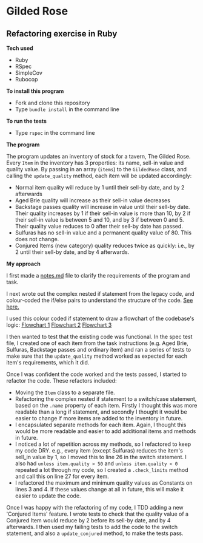 # Gilded Rose
## Refactoring exercise in Ruby

**Tech used**
* Ruby
* RSpec
* SimpleCov
* Rubocop

**To install this program**
* Fork and clone this repository
* Type `bundle install` in the command line

**To run the tests**
* Type `rspec` in the command line

**The program**

The program updates an inventory of stock for a tavern, The Gilded Rose. Every `Item` in the inventory has 3 properties: its name, sell-in value and quality value. By passing in an array (`items`) to the `GildedRose` class, and calling the `update_quality` method, each item will be updated accordingly:

* Normal item quality will reduce by 1 until their sell-by date, and by 2 afterwards
* Aged Brie quality will increase as their sell-in value decreases
* Backstage passes quality will increase in value until their sell-by date. Their quality increases by 1 if their sell-in value is more than 10, by 2 if their sell-in value is between 5 and 10, and by 3 if between 0 and 5. Their quality value reduces to 0 after their sell-by date has passed.
* Sulfuras has no sell-in value and a permanent quality value of 80. This does not change.
* Conjured Items (new category) quality reduces twice as quickly: i.e., by 2 until their sell-by date, and by 4 afterwards.


**My approach**

I first made a [notes.md](notes.md) file to clarify the requirements of the program and task.

I next wrote out the complex nested if statement from the legacy code, and colour-coded the if/else pairs to understand the structure of the code. [See here.](IMG_20191218_161405.jpg)

I used this colour coded if statement to draw a flowchart of the codebase's logic:
[Flowchart 1](IMG_20191218_161332.jpg)
[Flowchart 2](IMG_20191218_161338.jpg)
[Flowchart 3](IMG_20191218_161345.jpg)

I then wanted to test that the existing code was functional. In the spec test file, I created one of each item from the task instructions (e.g. Aged Brie, Sulfuras, Backstage passes and ordinary item) and ran a series of tests to make sure that the `update_quality` method worked as expected for each item's requirements, which it did.

Once I was confident the code worked and the tests passed, I started to refactor the code. These refactors included:

* Moving the `Item` class to a separate file.
* Refactoring the complex nested if statement to a switch/case statement, based on the `.name` property of each item. Firstly I thought this was more readable than a long if statement, and secondly I thought it would be easier to change if more items are added to the inventory in future.
* I encapsulated separate methods for each item. Again, I thought this would be more readable and easier to add additional items and methods in future.
* I noticed a lot of repetition across my methods, so I refactored to keep my code DRY. e.g., every item (except Sulfuras) reduces the item's sell_in value by 1, so I moved this to line 26 in the switch statement. I also had `unless item.quality > 50` and `unless item.quality < 0` repeated a lot through my code, so I created a `.check_limits` method and call this on line 27 for every item.
* I refactored the maximum and minimum quality values as Constants on lines 3 and 4. If these values change at all in future, this will make it easier to update the code.

Once I was happy with the refactoring of my code, I TDD adding a new 'Conjured Items' feature. I wrote tests to check that the quality value of a Conjured Item would reduce by 2 before its sell-by date, and by 4 afterwards. I then used my failing tests to add the code to the switch statement, and also a `update_conjured` method, to make the tests pass.
